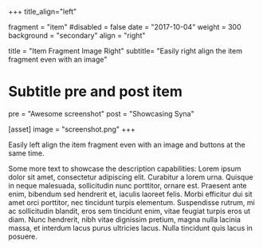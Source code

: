 +++
title_align="left"

fragment = "item"
#disabled = false
date = "2017-10-04"
weight = 300
background = "secondary"
align = "right"

title = "Item Fragment Image Right"
subtitle= "Easily right align the item fragment even with an image"

# Subtitle pre and post item
pre = "Awesome screenshot"
post = "Showcasing Syna"

[asset]
  image = "screenshot.png"
+++

Easily left align the item fragment even with an image and buttons at the same time.

Some more text to showcase the description capabilities:
Lorem ipsum dolor sit amet, consectetur adipiscing elit.
Curabitur a lorem urna.
Quisque in neque malesuada, sollicitudin nunc porttitor, ornare est.
Praesent ante enim, bibendum sed hendrerit et, iaculis laoreet felis.
Morbi efficitur dui sit amet orci porttitor, nec tincidunt turpis elementum.
Suspendisse rutrum, mi ac sollicitudin blandit, eros sem tincidunt enim, vitae feugiat turpis eros ut diam.
Nunc hendrerit, nibh vitae dignissim pretium, magna nulla lacinia massa, et interdum lacus purus ultricies lacus.
Nulla tincidunt quis lacus in posuere.
